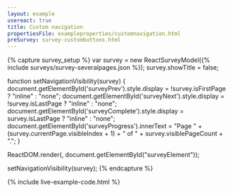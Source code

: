 ```yaml
---
layout: example
usereact: true
title: Custom navigation
propertiesFile: exampleproperties/customnavigation.html
preSurvey: survey-custombuttons.html
---
```

{% capture survey_setup %}
var survey = new ReactSurveyModel({% include surveys/survey-severalpages.json %});
survey.showTitle = false;

function setNavigationVisibility(survey) {
    document.getElementById('surveyPrev').style.display = !survey.isFirstPage ? "inline" : "none";
    document.getElementById('surveyNext').style.display = !survey.isLastPage ? "inline" : "none";
    document.getElementById('surveyComplete').style.display = survey.isLastPage ? "inline" : "none";
    document.getElementById('surveyProgress').innerText = "Page " + (survey.currentPage.visibleIndex + 1) + " of " + survey.visiblePageCount + ".";
}

ReactDOM.render(<ReactSurvey model={survey} onCurrentPageChanged={setNavigationVisibility} />, document.getElementById("surveyElement"));

setNavigationVisibility(survey);
{% endcapture %}

{% include live-example-code.html %}
